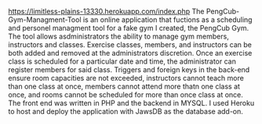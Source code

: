  https://limitless-plains-13330.herokuapp.com/index.php
The PengCub-Gym-Managment-Tool is an online application that fuctions as a scheduling and personel managment tool for a fake gym I created, the PengCub Gym. The tool allows asdministrators the ability to manage gym members, instructors and classes. Exercise classes, members, and instructors can be both added and removed at the administrators discretion. Once an exercise class is scheduled for a particular date and time, the administrator can register members for said class. Triggers and foreign keys in the back-end ensure room capacities are not exceeded, instructors cannot teach more than one class at once, members cannot attend more thatn one class at once, and rooms cannot be scheduled for more than once class at once. The front end was written in PHP and the backend in MYSQL. I used Heroku to host and deploy the application with JawsDB as the database add-on.
